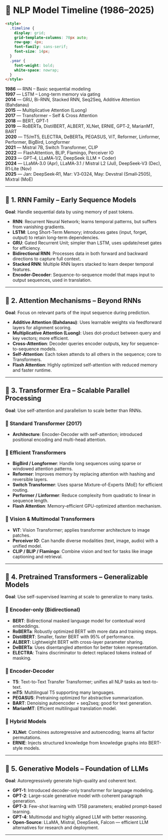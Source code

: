 
# 🧠 NLP Model Timeline (1986–2025)

```html
<style>
  .timeline {
    display: grid;
    grid-template-columns: 70px auto;
    row-gap: 4px;
    font-family: sans-serif;
    font-size: 14px;
  }
  .year {
    font-weight: bold;
    white-space: nowrap;
  }
</style>
```

<div class="timeline">

**1986** — RNN – Basic sequential modeling  
**1997** — LSTM – Long-term memory via gating  
**2014** — GRU, Bi-RNN, Stacked RNN, Seq2Seq, Additive Attention (Bahdanau)  
**2015** — Multiplicative Attention (Luong)  
**2017** — Transformer – Self & Cross Attention  
**2018** — BERT, GPT‑1  
**2019** — RoBERTa, DistilBERT, ALBERT, XLNet, ERNIE, GPT‑2, MarianMT, BART  
**2020** — T5/mT5, ELECTRA, DeBERTa, PEGASUS, ViT, Reformer, Linformer, Performer, BigBird, Longformer  
**2021** — Mistral 7B, Switch Transformer, CLIP  
**2022** — FlashAttention, BLIP, Flamingo, Perceiver IO  
**2023** — GPT‑4, LLaMA‑1/2, DeepSeek (LLM + Coder)  
**2024** — LLaMA‑3.0 (Apr), LLaMA‑3.1 / Mistral L2 (Jul), DeepSeek‑V3 (Dec), R1‑Lite (Nov)  
**2025** — Jan: DeepSeek‑R1, Mar: V3‑0324, May: Devstral (Small‑2505), Mixtral (MoE)

</div>

---

## 🔹 1. RNN Family – Early Sequence Models  
**Goal**: Handle sequential data by using memory of past tokens.

- **RNN**: Recurrent Neural Network; learns temporal patterns, but suffers from vanishing gradients.  
- **LSTM**: Long Short-Term Memory; introduces gates (input, forget, output) to retain long-term dependencies.  
- **GRU**: Gated Recurrent Unit; simpler than LSTM, uses update/reset gates for efficiency.  
- **Bidirectional RNN**: Processes data in both forward and backward directions to capture full context.  
- **Stacked RNN**: Multiple RNN layers stacked to learn deeper temporal features.  
- **Encoder-Decoder**: Sequence-to-sequence model that maps input to output sequences, used in translation.

---

## 🔹 2. Attention Mechanisms – Beyond RNNs  
**Goal**: Focus on relevant parts of the input sequence during prediction.

- **Additive Attention (Bahdanau)**: Uses learnable weights via feedforward layers for alignment scoring.  
- **Multiplicative Attention (Luong)**: Uses dot-product between query and key vectors; more efficient.  
- **Cross-Attention**: Decoder queries encoder outputs, key for sequence-to-sequence models.  
- **Self-Attention**: Each token attends to all others in the sequence; core to Transformers.  
- **Flash Attention**: Highly optimized self-attention with reduced memory and faster runtime.

---

## 🔹 3. Transformer Era – Scalable Parallel Processing  
**Goal**: Use self-attention and parallelism to scale better than RNNs.

### 🔸 Standard Transformer (2017)
- **Architecture**: Encoder-Decoder with self-attention; introduced positional encoding and multi-head attention.

### 🔸 Efficient Transformers
- **BigBird / Longformer**: Handle long sequences using sparse or windowed attention patterns.  
- **Reformer**: Improves memory by replacing attention with hashing and reversible layers.  
- **Switch Transformer**: Uses sparse Mixture-of-Experts (MoE) for efficient routing.  
- **Performer / Linformer**: Reduce complexity from quadratic to linear in sequence length.  
- **Flash Attention**: Memory-efficient GPU-optimized attention mechanism.

### 🔸 Vision & Multimodal Transformers
- **ViT**: Vision Transformer; applies transformer architecture to image patches.  
- **Perceiver IO**: Can handle diverse modalities (text, image, audio) with a unified model.  
- **CLIP / BLIP / Flamingo**: Combine vision and text for tasks like image captioning and retrieval.

---

## 🔹 4. Pretrained Transformers – Generalizable Models  
**Goal**: Use self-supervised learning at scale to generalize to many tasks.

### 🔸 Encoder-only (Bidirectional)
- **BERT**: Bidirectional masked language model for contextual word embeddings.  
- **RoBERTa**: Robustly optimized BERT with more data and training steps.  
- **DistilBERT**: Smaller, faster BERT with 95% of performance.  
- **ALBERT**: Lightweight BERT with cross-layer parameter sharing.  
- **DeBERTa**: Uses disentangled attention for better token representation.  
- **ELECTRA**: Trains discriminator to detect replaced tokens instead of masking.

### 🔸 Encoder-Decoder
- **T5**: Text-to-Text Transfer Transformer; unifies all NLP tasks as text-to-text.  
- **mT5**: Multilingual T5 supporting many languages.  
- **PEGASUS**: Pretraining optimized for abstractive summarization.  
- **BART**: Denoising autoencoder + seq2seq; good for text generation.  
- **MarianMT**: Efficient multilingual translation model.

### 🔸 Hybrid Models
- **XLNet**: Combines autoregressive and autoencoding; learns all factor permutations.  
- **ERNIE**: Injects structured knowledge from knowledge graphs into BERT-style models.

---

## 🔹 5. Generative Models – Foundation of LLMs  
**Goal**: Autoregressively generate high-quality and coherent text.

- **GPT-1**: Introduced decoder-only transformer for language modeling.  
- **GPT-2**: Large-scale generative model with coherent paragraph generation.  
- **GPT-3**: Few-shot learning with 175B parameters; enabled prompt-based learning.  
- **GPT-4**: Multimodal and highly aligned LLM with better reasoning.  
- **Open-Source**: LLaMA, Mistral, DeepSeek, Falcon — efficient LLM alternatives for research and deployment.

---
